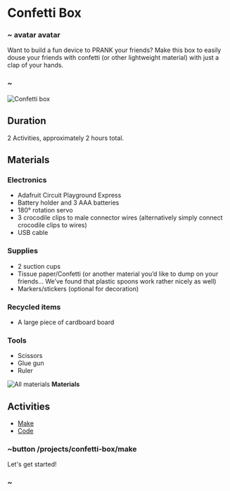 # Confetti Box 

### ~ avatar avatar 
Want to build a fun device to PRANK your friends? Make this box to easily douse your friends with confetti (or other lightweight material) with just a clap of your hands.
### ~ 

![Confetti box](/static/cp/projects/confetti-box.jpg)

## Duration 
2 Activities, approximately 2 hours total. 

## Materials 

### Electronics
* Adafruit Circuit Playground Express
* Battery holder and 3 AAA batteries
* 180° rotation servo
* 3 crocodile clips to male connector wires (alternatively simply connect crocodile clips to wires)
* USB cable

### Supplies
* 2 suction cups
* Tissue paper/Confetti (or another material you’d like to dump on your friends… We’ve found that plastic spoons work rather nicely as well)
* Markers/stickers (optional for decoration)

### Recycled items
* A large piece of cardboard board

### Tools
* Scissors
* Glue gun
* Ruler

![All materials](/static/cp/projects/confetti-box/materials.jpg)
**Materials**

## Activities 
* [Make](/projects/confetti-box/make)
* [Code](/projects/confetti-box/code)

### ~button /projects/confetti-box/make

Let's get started! 

### ~ 

